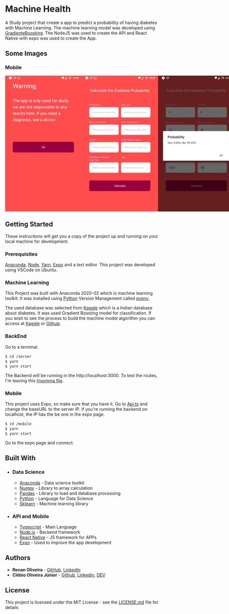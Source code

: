 # Machine Health
A Study project that create a app to predict a probability of having diabetes with Machine Learning. The machine learning model was developed using [GradienteBoosting](https://scikit-learn.org/stable/modules/generated/sklearn.ensemble.GradientBoostingClassifier.html). The NodeJS was used to create the API and React Native with expo was used to create the App.

## Some Images

### Mobile
<div align="center">
  <div style="display: flex; flex-direction: 'row'; align-items: 'center';">
    <img alt="initialPage" src="https://github.com/lmaoclost/Machine-Health/blob/master/.github/initialPage.jpg" width="250px">
    <img alt="diabetesForm" src="https://github.com/lmaoclost/Machine-Health/blob/master/.github/diabetesForm.jpg" width="250px">
    <img alt="diabetesResult" src="https://github.com/lmaoclost/Machine-Health/blob/master/.github/diabetesResult.jpg" width="250px">
  </div>
</div>

## Getting Started

These instructions will get you a copy of the project up and running on your local machine for development.

### Prerequisites

[Anaconda](https://www.anaconda.com/products/individual), [Node](https://nodejs.org/en/download/), [Yarn](https://classic.yarnpkg.com/en/docs/install#debian-stable), [Expo](https://docs.expo.io/get-started/installation/) and a text editor. This project was developed using VSCode on Ubuntu.

### Machine Learning
This Project was built with Anaconda 2020-02 which is machine learning toolkit. It was installed using [Python](https://www.python.org/) Version Management called [pyenv](https://github.com/pyenv/pyenv).

The used database was selected from [Kaggle](https://www.kaggle.com/uciml/pima-indians-diabetes-database) which is a Indian database about diabetes. It was used Gradient Bossting model for classification. If you wish to see the process to build the machine model algorithm you can access at [Kaggle](https://www.kaggle.com/juniorcl/diabetesclassification-tunedgradientboosting-90) or [Github](https://github.com/juniorcl/machinelearning-algorithm-studies/blob/master/Classification/DiabetesPrediction-GradientBoostingClassifier.ipynb).



### BackEnd
Go to a terminal.
```
$ cd /server
$ yarn
$ yarn start
```

The Backend will be running in the http://localhost:3000. To test the routes, I'm leaving this [Insomnia file](Insomnia_2020-08-21.json).

### Mobile

This project uses Expo, so make sure that you have it. Go to [Api.ts](https://github.com/lmaoclost/Machine-Health/blob/master/mobile/src/services/api.ts) and change the baseURL to the server IP. If you're running the backend on localhost, the IP has the be one in the expo page.
```
$ cd /mobile
$ yarn
$ yarn start
```
Go to the expo page and connect.

## Built With

* ### Data Science
    * [Anaconda](https://www.anaconda.com/products/individual) - Data science toolkit
    * [Numpy](https://numpy.org/) - Library to array calculation
    * [Pandas](https://pandas.pydata.org/) - Library to load and database processing
    * [Python](https://www.python.org/) - Language for Data Science
    * [Sklearn](https://scikit-learn.org/stable/index.html) - Machine learning library

* ### API and Mobile
    * [Typescript](https://devdocs.io/typescript/) - Main Language
    * [Node.js](https://nodejs.org/en/) - Backend framework
    * [React Native](https://facebook.github.io/react-native/) - JS framework for APPs
    * [Expo](https://expo.io/) - Used to improve the app development

## Authors
* **Renan Oliveira** - [GitHub](https://github.com/lmaoclost), [LinkedIn](https://www.linkedin.com/in/renansmoliveira/)
* **Clébio Oliveira Júnior** - [Github](https://www.github.com/juniorcl), [Linkedin](https://www.linkedin.com/in/clebiojunior), [DEV](https://www.dev.to/juniorcl)

## License
This project is licensed under the MIT License - see the [LICENSE.md](LICENSE.md) file for details